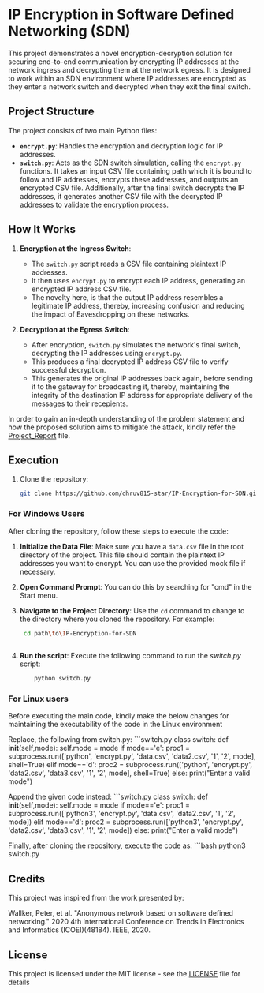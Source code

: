 # IP Encryption in Software Defined Networking (SDN)
This project demonstrates a novel encryption-decryption solution for securing end-to-end communication by encrypting IP addresses at the network ingress and decrypting them at the network egress. It is designed to work within an SDN environment where IP addresses are encrypted as they enter a network switch and decrypted when they exit the final switch. 

## Project Structure
The project consists of two main Python files:

- **`encrypt.py`**: Handles the encryption and decryption logic for IP addresses.
- **`switch.py`**: Acts as the SDN switch simulation, calling the `encrypt.py` functions. It takes an input CSV file containing path which it is bound to follow and IP addresses, encrypts these addresses, and outputs an encrypted CSV file. Additionally, after the final switch decrypts the IP addresses, it generates another CSV file with the decrypted IP addresses to validate the encryption process.

## How It Works
1. **Encryption at the Ingress Switch**: 
   - The `switch.py` script reads a CSV file containing plaintext IP addresses.
   - It then uses `encrypt.py` to encrypt each IP address, generating an encrypted IP address CSV file.
   - The novelty here, is that the output IP address resembles a legitimate IP address, thereby, increasing confusion and reducing the impact of Eavesdropping on these networks.
   
2. **Decryption at the Egress Switch**: 
   - After encryption, `switch.py` simulates the network's final switch, decrypting the IP addresses using `encrypt.py`.
   - This produces a final decrypted IP address CSV file to verify successful decryption.
   - This generates the original IP addresses back again, before sending it to the gateway for broadcasting it, thereby, maintaining the integrity of the destination IP address for appropriate delivery of the messages to their recepients.

In order to gain an in-depth understanding of the problem statement and how the proposed solution aims to mitigate the attack, kindly refer the [Project_Report](Project_Report.pdf) file.

## Execution
1. Clone the repository:
   ```bash
   git clone https://github.com/dhruv815-star/IP-Encryption-for-SDN.git
   ```

### For Windows Users

After cloning the repository, follow these steps to execute the code:

1. **Initialize the Data File**: Make sure you have a `data.csv` file in the root directory of the project. This file should contain the plaintext IP addresses you want to encrypt. You can use the provided mock file if necessary.

2. **Open Command Prompt**: You can do this by searching for "cmd" in the Start menu.

3. **Navigate to the Project Directory**:
   Use the `cd` command to change to the directory where you cloned the repository. For example:
   ```bash
    cd path\to\IP-Encryption-for-SDN
    
4. **Run the script**: Execute the following command to run the *switch.py* script:
    ```bash
        python switch.py


### For Linux users
Before executing the main code, kindly make the below changes for maintaining the executability of the code in the Linux environment

Replace, the following from switch.py:
    ```switch.py
        class switch:
        def __init__(self,mode):
            self.mode = mode
            if mode=='e':
                proc1 = subprocess.run(['python', 'encrypt.py', 'data.csv', 'data2.csv', '1', '2', mode], shell=True)
            elif mode=='d':
                proc2 = subprocess.run(['python', 'encrypt.py', 'data2.csv', 'data3.csv', '1', '2', mode], shell=True)
            else:
                print("Enter a valid mode")


Append the given code instead:
    ```switch.py
        class switch:
        def __init__(self,mode):
            self.mode = mode
            if mode=='e':
                proc1 = subprocess.run(['python3', 'encrypt.py', 'data.csv', 'data2.csv', '1', '2', mode])
            elif mode=='d':
                proc2 = subprocess.run(['python3', 'encrypt.py', 'data2.csv', 'data3.csv', '1', '2', mode])
            else:
                print("Enter a valid mode")


Finally, after cloning the repository, execute the code as:
    ```bash
        python3 switch.py

## Credits
This project was inspired from the work presented by:

Wallker, Peter, et al. "Anonymous network based on software defined networking." 2020 4th International Conference on Trends in Electronics and Informatics (ICOEI)(48184). IEEE, 2020.

## License
This project is licensed under the MIT license - see the [LICENSE](LICENSE) file for details